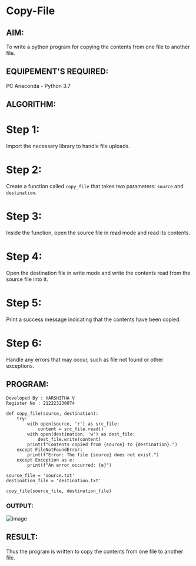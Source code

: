 # Copy-File
## AIM:
To write a python program for copying the contents from one file to another file.
## EQUIPEMENT'S REQUIRED: 
PC
Anaconda - Python 3.7
## ALGORITHM: 
# Step 1: 
Import the necessary library to handle file uploads.
# Step 2:
Create a function called `copy_file` that takes two parameters: `source` and `destination`.
# Step 3:
Inside the function, open the source file in read mode and read its contents.
# Step 4:
Open the destination file in write mode and write the contents read from the source file into it.
# Step 5: 
Print a success message indicating that the contents have been copied.
# Step 6: 
Handle any errors that may occur, such as file not found or other exceptions.


## PROGRAM:
```
Developed By : HARSHITHA V
Register No : 212223230074
```
```
def copy_file(source, destination):
    try:
        with open(source, 'r') as src_file:
            content = src_file.read()
        with open(destination, 'w') as dest_file:
            dest_file.write(content)
        print(f"Contents copied from {source} to {destination}.")
    except FileNotFoundError:
        print(f"Error: The file {source} does not exist.")
    except Exception as e:
        print(f"An error occurred: {e}")

source_file = 'source.txt'  
destination_file = 'destination.txt'

copy_file(source_file, destination_file)

```
### OUTPUT:

![image](https://github.com/user-attachments/assets/de185a8e-1b1f-4cb5-b2dc-624d7b5a95cc)


## RESULT:
Thus the program is written to copy the contents from one file to another file.
